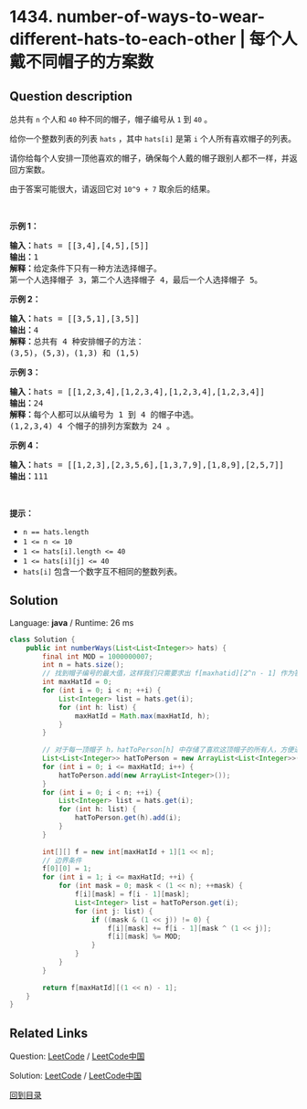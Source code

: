 ﻿# 1434. number-of-ways-to-wear-different-hats-to-each-other | 每个人戴不同帽子的方案数

## Question description

<!--If you want to use the English description, use <p>There are&nbsp;<code>n</code> people&nbsp;and 40 types of hats labeled from 1 to 40.</p>

<p>Given a list of list of integers <code>hats</code>, where <code>hats[i]</code>&nbsp;is a list of all hats preferred&nbsp;by the <code data-stringify-type="code">i-th</code> person.</p>

<p>Return the number of ways that the n people wear different hats to each other.</p>

<p>Since the answer&nbsp;may be too large,&nbsp;return it modulo&nbsp;<code>10^9 + 7</code>.</p>

<p>&nbsp;</p>
<p><strong>Example 1:</strong></p>

<pre>
<strong>Input:</strong> hats = [[3,4],[4,5],[5]]
<strong>Output:</strong> 1
<strong>Explanation: </strong>There is only one way to choose hats given the conditions. 
First person choose hat 3, Second person choose hat 4 and last one hat 5.</pre>

<p><strong>Example 2:</strong></p>

<pre>
<strong>Input:</strong> hats = [[3,5,1],[3,5]]
<strong>Output:</strong> 4
<strong>Explanation: </strong>There are 4 ways to choose hats
(3,5), (5,3), (1,3) and (1,5)
</pre>

<p><strong>Example 3:</strong></p>

<pre>
<strong>Input:</strong> hats = [[1,2,3,4],[1,2,3,4],[1,2,3,4],[1,2,3,4]]
<strong>Output:</strong> 24
<strong>Explanation: </strong>Each person can choose hats labeled from 1 to 4.
Number of Permutations of (1,2,3,4) = 24.
</pre>

<p><strong>Example 4:</strong></p>

<pre>
<strong>Input:</strong> hats = [[1,2,3],[2,3,5,6],[1,3,7,9],[1,8,9],[2,5,7]]
<strong>Output:</strong> 111
</pre>

<p>&nbsp;</p>
<p><strong>Constraints:</strong></p>

<ul>
	<li><code>n == hats.length</code></li>
	<li><code>1 &lt;= n &lt;= 10</code></li>
	<li><code>1 &lt;= hats[i].length &lt;= 40</code></li>
	<li><code>1 &lt;= hats[i][j] &lt;= 40</code></li>
	<li><code>hats[i]</code> contains a list of <strong>unique</strong> integers.</li>
</ul> instead-->
<p>总共有 <code>n</code>&nbsp;个人和 <code>40</code> 种不同的帽子，帽子编号从 <code>1</code> 到 <code>40</code> 。</p>

<p>给你一个整数列表的列表&nbsp;<code>hats</code>&nbsp;，其中&nbsp;<code>hats[i]</code>&nbsp;是第 <code>i</code>&nbsp;个人所有喜欢帽子的列表。</p>

<p>请你给每个人安排一顶他喜欢的帽子，确保每个人戴的帽子跟别人都不一样，并返回方案数。</p>

<p>由于答案可能很大，请返回它对&nbsp;<code>10^9 + 7</code>&nbsp;取余后的结果。</p>

<p>&nbsp;</p>

<p><strong>示例 1：</strong></p>

<pre>
<strong>输入：</strong>hats = [[3,4],[4,5],[5]]
<strong>输出：</strong>1
<strong>解释：</strong>给定条件下只有一种方法选择帽子。
第一个人选择帽子 3，第二个人选择帽子 4，最后一个人选择帽子 5。</pre>

<p><strong>示例 2：</strong></p>

<pre>
<strong>输入：</strong>hats = [[3,5,1],[3,5]]
<strong>输出：</strong>4
<strong>解释：</strong>总共有 4 种安排帽子的方法：
(3,5)，(5,3)，(1,3) 和 (1,5)
</pre>

<p><strong>示例 3：</strong></p>

<pre>
<strong>输入：</strong>hats = [[1,2,3,4],[1,2,3,4],[1,2,3,4],[1,2,3,4]]
<strong>输出：</strong>24
<strong>解释：</strong>每个人都可以从编号为 1 到 4 的帽子中选。
(1,2,3,4) 4 个帽子的排列方案数为 24 。
</pre>

<p><strong>示例 4：</strong></p>

<pre>
<strong>输入：</strong>hats = [[1,2,3],[2,3,5,6],[1,3,7,9],[1,8,9],[2,5,7]]
<strong>输出：</strong>111
</pre>

<p>&nbsp;</p>

<p><strong>提示：</strong></p>

<ul>
	<li><code>n == hats.length</code></li>
	<li><code>1 &lt;= n &lt;= 10</code></li>
	<li><code>1 &lt;= hats[i].length &lt;= 40</code></li>
	<li><code>1 &lt;= hats[i][j] &lt;= 40</code></li>
	<li><code>hats[i]</code>&nbsp;包含一个数字互不相同的整数列表。</li>
</ul>




## Solution

Language: **java**  /  Runtime: 26 ms

```java
class Solution {
    public int numberWays(List<List<Integer>> hats) {
        final int MOD = 1000000007;
        int n = hats.size();
        // 找到帽子编号的最大值，这样我们只需要求出 f[maxhatid][2^n - 1] 作为答案
        int maxHatId = 0;
        for (int i = 0; i < n; ++i) {
            List<Integer> list = hats.get(i);
            for (int h: list) {
                maxHatId = Math.max(maxHatId, h);
            }
        }
        
        // 对于每一顶帽子 h，hatToPerson[h] 中存储了喜欢这顶帽子的所有人，方便进行动态规划
        List<List<Integer>> hatToPerson = new ArrayList<List<Integer>>();
        for (int i = 0; i <= maxHatId; i++) {
            hatToPerson.add(new ArrayList<Integer>());
        }
        for (int i = 0; i < n; ++i) {
            List<Integer> list = hats.get(i);
            for (int h: list) {
                hatToPerson.get(h).add(i);
            }
        }
        
        int[][] f = new int[maxHatId + 1][1 << n];
        // 边界条件
        f[0][0] = 1;
        for (int i = 1; i <= maxHatId; ++i) {
            for (int mask = 0; mask < (1 << n); ++mask) {
                f[i][mask] = f[i - 1][mask];
                List<Integer> list = hatToPerson.get(i);
                for (int j: list) {
                    if ((mask & (1 << j)) != 0) {
                        f[i][mask] += f[i - 1][mask ^ (1 << j)];
                        f[i][mask] %= MOD;
                    }
                }
            }
        }
        
        return f[maxHatId][(1 << n) - 1];
    }
}


```



## Related Links

Question: [LeetCode](https://leetcode.com/problems/number-of-ways-to-wear-different-hats-to-each-other/description/)  /  [LeetCode中国](https://leetcode-cn.com/problems/number-of-ways-to-wear-different-hats-to-each-other/description/)

Solution: [LeetCode](https://leetcode.com/articles/number-of-ways-to-wear-different-hats-to-each-other/)  /  [LeetCode中国](https://leetcode-cn.com/articles/number-of-ways-to-wear-different-hats-to-each-other/)

[回到目录](../README.md)